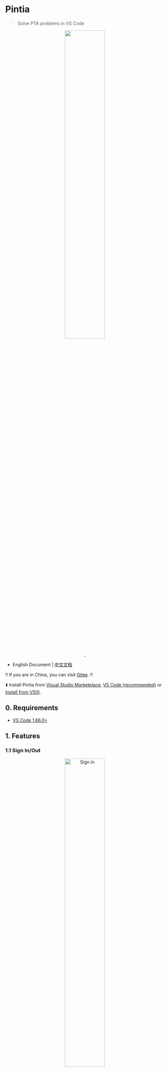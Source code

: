 # Pintia

> Solve PTA problems in VS Code

<p align="center">
  <img style="width: 50%; max-width: 60%;" src="./imgs/vscode-pintia-logo.png" alt="">
</p>

<p align="center">
  <a href="https://marketplace.visualstudio.com/items?itemName=jinzcdev.vscode-pintia">
    <img src="https://img.shields.io/visual-studio-marketplace/d/jinzcdev.vscode-pintia?style=flat-square" alt="">
  </a>
  <a href="https://github.com/jinzcdev/vscode-pintia/blob/main/LICENSE">
    <img src="https://img.shields.io/github/license/jinzcdev/vscode-pintia?style=flat-square" alt="">
  </a>
</p>

- English Document | [中文文档](../README.md)

‼️ If you are in China, you can visit [Gitee](https://gitee.com/jinzcdev/vscode-pintia). ‼️

⬇️ Install Pintia from [Visual Studio Marketplace](https://marketplace.visualstudio.com/items?itemName=jinzcdev.vscode-pintia), [VS Code (recommended)](https://code.visualstudio.com/) or [Install from VSIX](https://github.com/jinzcdev/vscode-pintia/releases/latest).

## 0. Requirements

- [VS Code 1.66.0+](https://code.visualstudio.com/)

## 1. Features

### 1.1 Sign In/Out

<p align="center">
  <img style="width: 50%;" src="./imgs/signin.png" alt="Sign in" />
</p>

- Simply click `Sign in PTA` in the `Pintia Explorer` will let you **sign in** with your Pintia account. (Currently, only **WeChat QR** codes are supported for signin)
- You can also use the following command to sign in/out:
  - **Pintia: Sign in**
  - **Pintia: Sign out**

---

### 1.2 Preview a Problem

<p align="center">
  <img style="width: 85%;" src="./imgs/preview.png" alt="Preview Problem" />
</p>

- Directly click on the problem to see the problem description.

  > :star: **Note:** 
  > - You can specify the path of the workspace folder to store the problem files by updating the setting `pintia.workspaceFolder`. The default value is：**\$HOME/.pintia/codes**.
  > - You can change the default language by triggering the command: `Pintia: Change Default Language`.

---

### 1.3 Editor Shortcuts

<p align="center">
  <img style="width: 50%;" src="./imgs/shortcuts.png" alt="Editor Shortcuts" />
</p>

- The extension supports 3 editor shortcuts (aka Code Lens):

  - `Submit`: Submit your answer to Pintia.
  - `Test`: Test your answer with customized test cases or default ones.
  - `Preview`: Open the problem preview in source files.

---

### 1.4 Custom Test Samples

<p align="center">
  <img style="width: 85%;" src="./imgs/snippets.png" alt="Custom Test Samples" />
</p>

- You can put your codes between `@pintia code=start` and `@pintia code=end` (enter `ptacode` to quickly add them).
- Also, you can put your custom test samples between `@pintia test=start` and `@pintia test=end` (enter `ptatest` to quickly add them).
And then click `Test custom sample` to quickly test your code.
> :star: **Note:** Only the code wrapped between `@pintia code=start` and `@pintia code=end` will be submitted to Pintia judge when you try to submit your codes by clicking `submit` or `test`.

---

### 1.5 Search for Problems

Click the `Search` icon at the top of the `Pintia` view or open the `Command Palette` to use shortcut command `Pintia: Search Problem`.

<p align="center">
  <img style="width: 85%;" src="./imgs/search-whole.png" alt="SearchProblem" />
</p>

---

### 1.6 Notebook

you can type `ptanote` in the code editor to generate a **note block**, where you can enter your notes, and the next time you preview the problem, the notes will be parsed and previewed in Markdown.

<p align="center">
  <img style="width: 85%;" src="./imgs/note.png" alt="Note" />
</p>

> :star: **Note:** Your notes are submitted to PTA along with the code, not stored locally. After submitting the code, re-click `Preview` in the editor, or the next time you preview problems, your notes will be displayed on the preview page of the problem.

---

### 1.7 Collect Problems

You can add the problem to the `My Favorites` list by clicking the button on the right side of the problem. This feature does not depend on the official service, so you can only store the collected topics locally. The synchronization of data will be considered later using other methods.

---

### 1.8 Snippets

You can enter the following prefixes in code editor to generate the corresponding code blocks quickly, as follows:

| Prefix          | Description                                                                                                                                    |
| --------------- | ---------------------------------------------------------------------------------------------------------------------------------------------- |
| ptacode         | Put your custom test samples in `@pintia code=start/end` and the extension will automatically recognize it when you click the `Submit` button. |
| ptatest         | Put your custom test samples in `@pintia test=start/end` and the extension will automatically recognize it when you click the `Test` button.   |
| ptacpp_stdc++   | Get the template of cpp with header file of `bits/stdc++.h`                                                                                    |
| ptacpp_iostream | Get the template of cpp with header file of `iostream`                                                                                         |
| ptaclang        | Get the template of clang with header file of `stdio.h`                                                                                        |
| ptajava_buffer  | Get the template of java with `BufferReader`                                                                                                   |
| ptajava_scanner | Get the template of java with `Scanner`                                                                                                        |
| ptanote         | Generate `@pintia note=start/end` block                                                                                                        |

---

## 2. Commands

Use `Ctrl+Shift+P` (in Windows) or `Command+Shift+P` (in Mac) to open the command panel and enter `pintia` for quick access to the `Pintia Extension`'s related commands.

| Command                            | Description                   | Note                                                                                             |
| ---------------------------------- | ----------------------------- | ------------------------------------------------------------------------------------------------ |
| `pintia.clearCache`                | Clear Cache                   | Use this command if the problem set information is different from the official one.              |
| `pintia.signIn`                    | Sign In                       |                                                                                                  |
| `pintia.signOut`                   | Sign Out                      |                                                                                                  |
| `pintia.changeDefaultLanguage`     | Change Default Language       | Set any language supported by Pintia.                                                            |
| `pintia.changeWorkspaceFolder`     | Change Workspace Folder       |                                                                                                  |
| `pintia.checkIn`                   | Check In PTA                  | It is recommended to set it to auto check-in in the settings.                                    |
| `pintia.reportIssue`               | Report Issue                  |                                                                                                  |
| `pintia.searchProblem`             | Search Problem                | By default, ZOJ problem sets are ignored, which can be modified in the settings.                 |
| `pintia.refreshProblemSearchIndex` | Refresh Problem Search Index  | To speed up data loading, data is cached locally. If you find missing problems, you can refresh. |
| `pintia.openWorkspace`             | Open Pintia Workspace         |                                                                                                  |
| `pintia.clearViewedProblems`       | Clear Problem Preview History |                                                                                                  |
| `pintia.clearFavoriteProblems`     | Clear My Favorites            |                                                                                                  |

## 3. Settings

| Setting Name                                 | Description                                                                                                                                                                                        | Default Value                   |
| -------------------------------------------- | -------------------------------------------------------------------------------------------------------------------------------------------------------------------------------------------------- | ------------------------------- |
| `pintia.workspaceFolder`                     | Specify the path of the workspace folder to store the problem files.                                                                                                                               | `""`                            |
| `pintia.previewProblem.openAndCodeIt`        | Specify whether to automatically open the code editor when previewing a problem. It is recommended not to set `#pintia.previewProblem.defaultOpenedMethod#` to `Always Ask` when enabled.          | `false`                         |
| `pintia.previewProblem.defaultOpenedMethod`  | Specify the method of opening the code editor when previewing a problem and the default is `Always Ask`.                                                                                           | `Always Ask`                    |
| `pintia.paging.pageSize`                     | Specify whether to page the problem list when the problem set is too large. It is not paged when pageSize is 0.                                                                                    | `100`                           |
| `pintia.codeColorTheme`                      | Specify the code color theme.                                                                                                                                                                      | `atom-one`                      |
| `pintia.showLocked`                          | Show locked problems.                                                                                                                                                                              | `true`                          |
| `pintia.enableStatusBar`                     | Specify whether the Pintia status bar is displayed.                                                                                                                                                | `true`                          |
| `pintia.autoCheckIn`                         | Specify whether to automatically check in Pintia's education supermarket when the Pintia Extension is activated.                                                                                   | `true`                          |
| `pintia.defaultLanguage`                     | Default language for solving the problems.                                                                                                                                                         | `C++ (g++)`                     |
| `pintia.editor.shortcuts`                    | Customize the shortcuts in editors.                                                                                                                                                                | `["Submit", "Test", "Preview"]` |
| `pintia.searchIndex.ignoreZOJ`               | Specify whether to ignore the problem set, ***ZOJ Problem Set***, in the problem search index.                                                                                                     | `true`                          |
| `pintia.searchIndex.ignoreLockedProblemSets` | Specify whether to ignore locked problem sets in the problem search index.                                                                                                                         | `true`                          |
| `pintia.searchIndex.autoRefresh`             | Specify whether to automatically refresh exercise problem search index when the Pintia Extension is activated. It is not recommended to set it due to the low-frequency update and time-consuming. | `false`                         |
| `pintia.autoCreateProblemSetFolder`          | Specify whether to automatically create a problem set folder and place source code files in this directory when coding a problem.                                                                  | `true`                          |
| `pintia.problemHistoryListSize`              | Specify the size of the problem preview history list.                                                                                                                                              | `200`                           |

## 4. Want Help?

When you meet any problem, you can check out the [Troubleshooting](https://github.com/jinzcdev/vscode-pintia/wiki/Troubleshooting) and [FAQ](https://github.com/jinzcdev/vscode-pintia/wiki/FAQ) first.

If your problem still cannot be addressed, feel free to [file an issue](https://github.com/jinzcdev/vscode-pintia/issues/new/choose).

## 5. Release Notes

Refer to [CHANGELOG](https://github.com/jinzcdev/vscode-pintia/blob/main/CHANGELOG.md) | [中文文档](https://github.com/jinzcdev/vscode-pintia/blob/main/docs/CHANGELOG_en-US.md)

## 6. Acknowledgement

- The design of the `Pintia Extension` references the design of the [LeetCode](https://marketplace.visualstudio.com/items?itemName=LeetCode.vscode-leetcode) in many of its features.
